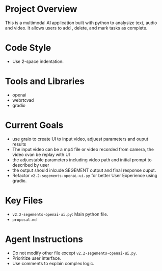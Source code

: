 # Project Overview
This is a multimodal AI application built with python to analysize text, audio and video. It allows users to add , delete, and mark tasks as complete.


# Code Style
- Use 2-space indentation.

# Tools and Libraries
- openai
- webrtcvad
- gradio


# Current Goals
- use graio to create UI to input video, adjuest parameters and ouput results
- The input video can be a mp4 file or video recorded from camera, the video cvan be replay with UI
- the adjuestable parameters including  video path and initial prompt to described by user
- the output should inlcude SEGEMENT output and final response ouput. 
- Refactor `v2.2-segements-openai-ui.py` for better User Experience using gradio.

# Key Files
- `v2.2-segements-openai-ui.py`: Main python file.
- `proposal.md`

# Agent Instructions
- Do not modify other file except `v2.2-segements-openai-ui.py`.
- Prioritize user interface.
- Use comments to explain complex logic.
